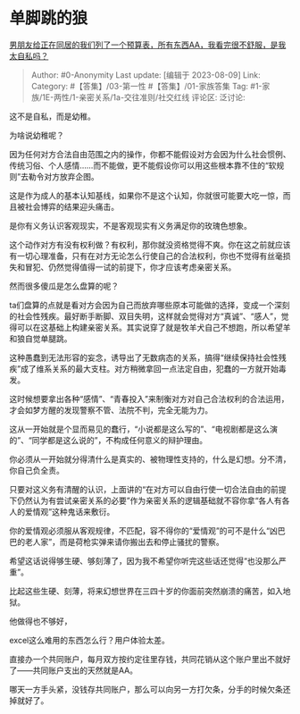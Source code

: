 # 单脚跳的狼
[男朋友给正在同居的我们列了一个预算表，所有东西AA，我看完很不舒服，是我太自私吗？](https://www.zhihu.com/question/599884016/answer/3040067983)

> Author: #0-Anonymity
> Last update: [编辑于 2023-08-09]
> Link:
> Category: #【答集】/03-第一性 #【答集】/01-家族答集
> Tag: #1-家族/1E-两性/1-亲密关系/1a-交往准则/社交红线
> 评论区:
> 泛讨论:

这不是自私，而是幼稚。

为啥说幼稚呢？

因为任何对方合法自由范围之内的操作，你都不能假设对方会因为什么社会惯例、传统习俗、个人感情……而不能做，更不能假设你可以用这些根本靠不住的“软规则”去勒令对方放弃企图。

这是作为成人的基本认知基线，如果你不是这个认知，你就很可能要大吃一惊，而且被社会博弈的结果迎头痛击。

是你有义务认识客观现实，不是客观现实有义务满足你的玫瑰色想象。

这个动作对方有没有权利做？有权利，那你就没资格觉得不爽。你在这之前就应该有一切心理准备，只有在对方无论怎么行使自己的合法权利，你也不觉得有丝毫损失和冒犯、仍然觉得值得一试的前提下，你才应该考虑亲密关系。

然而很多傻瓜是怎么盘算的呢？

ta们盘算的点就是看对方会因为自己而放弃哪些原本可能做的选择，变成一个深刻的社会性残疾。最好断手断脚、双目失明，这样就会觉得对方“真诚”、“感人”，觉得可以在这基础上构建亲密关系。其实说穿了就是牧羊犬自己不想跑，所以希望羊和狼自觉单腿跳。

这种愚蠢到无法形容的妄念，诱导出了无数病态的关系，搞得“继续保持社会性残疾”成了维系关系的最大支柱。对方稍微拿回一点法定自由，犯蠢的一方就开始毒发。

这时候想要拿出各种“感情”、“青春投入”来制衡对方对自己合法权利的合法运用，才会如梦方醒的发现警察不管、法院不判，完全无能为力。

这从一开始就是个显而易见的蠢行，“小说都是这么写的”、“电视剧都是这么演的”、“同学都是这么说的”，不构成任何意义的辩护理由。

你必须从一开始就分得清什么是真实的、被物理性支持的，什么是幻想。分不清，你自己负全责。

只要对这义务有清醒的认识，上面讲的“在对方可以自由行使一切合法自由的前提下仍然认为有尝试亲密关系的必要”作为亲密关系的逻辑基础就不容你拿“各人有各人的爱情观”这种鬼话来敷衍。

你的爱情观必须服从客观规律，不匹配，容不得你的“爱情观”的可不是什么“凶巴巴的老人家”，而是荷枪实弹来请你搬出去和停止骚扰的警察。

希望这话说得够生硬、够刻薄了，因为我不希望你听完这些话还觉得“也没那么严重”。

比起这些生硬、刻薄，将来幻想世界在三四十岁的你面前突然崩溃的痛苦，如入地狱。

他做得也不够好，

excel这么难用的东西怎么行？用户体验太差。

直接办一个共同账户，每月双方按约定往里存钱，共同花销从这个账户里出不就好了——共同账户支出的天然就是AA。

哪天一方手头紧，没钱存共同账户，那么可以向另一方打欠条，分手的时候欠条还掉就好了。
